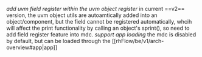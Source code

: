 *add uvm field register within the uvm object register*
in current ==v2== version, the uvm object utils are autoamtically added into an object/component, but the field cannot be registered automatically, whcih will affect the print functionality by calling an object's sprint(), so need to add field register feature into mdc.
*support app loading*
the mdc is disabled by default, but can be loaded through the [[rhFlow/be/v1/arch-overview#app|app]]

